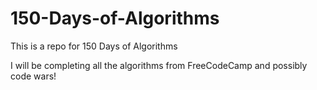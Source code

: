 # 150-Days-of-Algorithms
This is a repo for 150 Days of Algorithms

I will be completing all the algorithms from FreeCodeCamp and possibly code wars!

